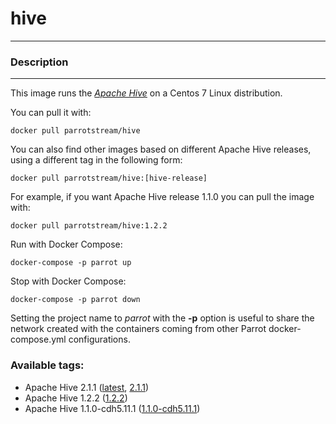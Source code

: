 # **hive**
___

### Description
___

This image runs the [*Apache Hive*](https://hive.apache.org/) on a Centos 7 Linux distribution.

You can pull it with:

    docker pull parrotstream/hive

You can also find other images based on different Apache Hive releases, using a different tag in the following form:

    docker pull parrotstream/hive:[hive-release]

For example, if you want Apache Hive release 1.1.0 you can pull the image with:

    docker pull parrotstream/hive:1.2.2

Run with Docker Compose:

    docker-compose -p parrot up

Stop with Docker Compose:

    docker-compose -p parrot down

Setting the project name to *parrot* with the **-p** option is useful to share the network created with the containers coming from other Parrot docker-compose.yml configurations.

### Available tags:

- Apache Hive 2.1.1 ([latest](https://github.com/parrot-stream/docker-hive/blob/latest/Dockerfile), [2.1.1](https://github.com/parrot-stream/docker-hive/blob/2.1.1/Dockerfile))
- Apache Hive 1.2.2 ([1.2.2](https://github.com/parrot-stream/docker-hive/blob/1.2.2/Dockerfile))
- Apache Hive 1.1.0-cdh5.11.1 ([1.1.0-cdh5.11.1](https://github.com/parrot-stream/docker-hive/blob/1.1.0-cdh5.11.1/Dockerfile))
